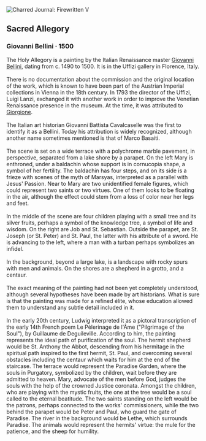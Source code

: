 <div class="artwork-of-the-day">
  <div class="container">
    <div class="img-wrapper">
      <img
        src="https://uploads8.wikiart.org/images/giovanni-bellini/sacred-allegory-1500.jpg!Large.jpg"
        alt="Charred Journal: Firewritten V" />
    </div>
    <div class="artwork-detail">
      <div class="artwork-origin"> 
        <h2 class="artwork-name">Sacred Allegory</h2>
        <h3 class="artist">
          Giovanni Bellini
                    ·  1500
        </h3>
      </div>
      <p class="description">
        <span class="artwork-description-text ng-binding" ng-bind-html="viewModel.ArtworkOfTheDay.Description | unsafe">The Holy Allegory is a painting by the Italian Renaissance master <a target="_blank" href="/en/giovanni-bellini">Giovanni Bellini</a>, dating from c. 1490 to 1500. It is in the Uffizi gallery in Florence, Italy.
<br>
<br>There is no documentation about the commission and the original location of the work, which is known to have been part of the Austrian Imperial collections in Vienna in the 18th century. In 1793 the director of the Uffizi, Luigi Lanzi, exchanged it with another work in order to improve the Venetian Renaissance presence in the museum. At the time, it was attributed to <a target="_blank" href="/en/giorgione">Giorgione</a>.
<br>
<br>The Italian art historian Giovanni Battista Cavalcaselle was the first to identify it as a Bellini. Today his attribution is widely recognized, although another name sometimes mentioned is that of Marco Basaiti.
<br>
<br>The scene is set on a wide terrace with a polychrome marble pavement, in perspective, separated from a lake shore by a parapet. On the left Mary is enthroned, under a baldachin whose support is in cornucopia shape, a symbol of her fertility. The baldachin has four steps, and on its side is a frieze with scenes of the myth of Marsyas, interpreted as a parallel with Jesus' Passion. Near to Mary are two unidentified female figures, which could represent two saints or two virtues. One of them looks to be floating in the air, although the effect could stem from a loss of color near her legs and feet.
<br>
<br>In the middle of the scene are four children playing with a small tree and its silver fruits, perhaps a symbol of the knowledge tree, a symbol of life and wisdom. On the right are Job and St. Sebastian. Outside the parapet, are St. Joseph (or St. Peter) and St. Paul, the latter with his attribute of a sword. He is advancing to the left, where a man with a turban perhaps symbolizes an infidel.
<br>
<br>In the background, beyond a large lake, is a landscape with rocky spurs with men and animals. On the shores are a shepherd in a grotto, and a centaur.
<br>
<br>The exact meaning of the painting had not been yet completely understood, although several hypotheses have been made by art historians. What is sure is that the painting was made for a refined élite, whose education allowed them to understand any subtle detail included in it.
<br>
<br>In the early 20th century, Ludwig interpreted it as a pictoral transcription of the early 14th French poem Le Pèlerinage de l'Âme ("Pilgrimage of the Soul"), by Guillaume de Deguileville. According to him, the painting represents the ideal path of purification of the soul. The hermit shepherd would be St. Anthony the Abbot, descending from his hermitage in the spiritual path inspired to the first hermit, St. Paul, and overcoming several obstacles including the centaur which waits for him at the end of the staircase. The terrace would represent the Paradise Garden, where the souls in Purgatory, symbolized by the children, wait before they are admitted to heaven. Mary, advocate of the men before God, judges the souls with the help of the crowned Justice coronata. Amongst the children, who are playing with the mystic fruits, the one at the tree would be a soul called to the eternal beatitude. The two saints standing on the left would be the patrons, perhaps connected to the works' commissioners, while the two behind the parapet would be Peter and Paul, who guard the gate of Paradise. The river in the background would be Lethe, which surrounds Paradise. The animals would represent the hermits' virtue: the mule for the patience, and the sheep for humility.</span>
                        <div class="text-shadow-container" ng-show="showShadow" style=""></div>
      </p>
    </div>
  </div>

</div>
